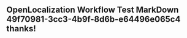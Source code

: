 <properties
ms.topic="hero-topic"
ms.test1="hero-topic"
ms.test2="test"/>

## OpenLocalization Workflow Test MarkDown 49f70981-3cc3-4b9f-8d6b-e64496e065c4 thanks!
<!--HONumber=Mar16_HO2-->
